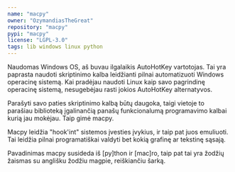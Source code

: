 ```yaml
---
name: "macpy"
owner: "OzymandiasTheGreat"
repository: "macpy"
pypi: "macpy"
license: "LGPL-3.0"
tags: lib windows linux python
---
```

Naudomas Windows OS, aš buvau ilgalaikis AutoHotKey
vartotojas. Tai yra paprasta naudoti skriptinimo
kalba leidžianti pilnai automatizuoti Windows operacinę
sistemą. Kai pradėjau naudoti Linux kaip savo
pagrindinę operacinę sistemą, nesugebėjau rasti jokios
AutoHotKey alternatyvos.

Parašyti savo paties skriptinimo kalbą būtų daugoka,
taigi vietoje to parašiau biblioteką įgalinančią
panašų funkcionalumą programavimo kalbai kurią jau
mokėjau. Taip gimė macpy.

Macpy leidžia "hook'int" sistemos įvesties įvykius,
ir taip pat juos emuliuoti. Tai leidžia pilnai
programatiškai valdyti bet kokią grafinę ar tekstinę
sąsają.

Pavadinimas macpy susideda iš [py]thon ir [mac]ro,
taip pat tai yra žodžių žaismas su anglišku žodžiu
magpie, reiškiančiu šarką.
